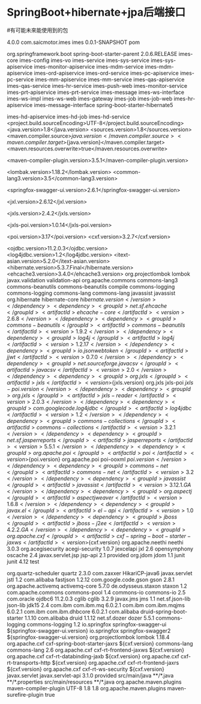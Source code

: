 # SpringBoot+hibernate+jpa后端接口
#有可能未來能使用到的包
<?xml version="1.0" encoding="UTF-8"?>
<project xmlns="http://maven.apache.org/POM/4.0.0"
xmlns:xsi="http://www.w3.org/2001/XMLSchema-instance"
xsi:schemaLocation="http://maven.apache.org/POM/4.0.0 http://maven.apache.org/xsd/maven-4.0.0.xsd">
<modelVersion>4.0.0</modelVersion>
<groupId>com.saicmotor.imes</groupId>
<artifactId>imes</artifactId>
<version>0.0.1-SNAPSHOT</version>
<packaging>pom</packaging>
<!-- spring boot starter 版本 -->
<parent>
<groupId>org.springframework.boot</groupId>
<artifactId>spring-boot-starter-parent</artifactId>
<version>2.0.6.RELEASE</version>
</parent>
<modules>
<module>imes-core</module>
<module>imes-config</module>
<module>imes-vo</module>
<module>imes-service</module>
<module>imes-sys-service</module>
<module>imes-sys-apiservice</module>
<module>imes-monitor-apiservice</module>
<module>imes-mdm-service</module>
<module>imes-mdm-apiservice</module>
<module>imes-ord-apiservice</module>
<module>imes-ord-service</module>
<module>imes-pc-apiservice</module>
<module>imes-pc-service</module>
<module>imes-mm-apiservice</module>
<module>imes-mm-service</module>
<module>imes-qas-apiservice</module>
<module>imes-qas-service</module>
<module>imes-hr-service</module>
<module>imes-push-web</module>
<module>imes-monitor-service</module>
<module>imes-prt-apiservice</module>
<module>imes-prt-service</module>
<module>imes-message</module>
<module>imes-ws-interface</module>
<module>imes-ws-impl</module>
<module>imes-ws-web</module>
<module>imes-gateway</module>
<module>imes-job</module>
<module>imes-job-web</module>
<module>imes-hr-apiservice</module>
<module>imes-message-interface</module>
<module>spring-boot-starter-hibernate5</module>


<module>imes-hd-apiservice</module>
<module>imes-hd-job</module>
<module>imes-hd-service</module>
</modules>
<properties>
<project.build.sourceEncoding>UTF-8</project.build.sourceEncoding>
<java.version>1.8</java.version>
<sources.version>1.8</sources.version>
<maven.compiler.source>${java.version}</maven.compiler.source>
<maven.compiler.target>${java.version}</maven.compiler.target>
<maven.resources.overwrite>true</maven.resources.overwrite>
<!-- compiler-plugin version -->
<maven-compiler-plugin.version>3.5.1</maven-compiler-plugin.version>
<!-- lomlok -->
<lombak.version>1.18.2</lombak.version>
<common-lang3.version>3.5</common-lang3.version>
<!-- api -->
<springfox-swagger-ui.version>2.6.1</springfox-swagger-ui.version>
<!-- excel -->
<jxl.version>2.6.12</jxl.version>
<!-- jxls -->
<jxls.version>2.4.2</jxls.version>
<!-- jxls poi -->
<jxls-poi.version>1.0.14</jxls-poi.version>
<!-- microsoft office -->
<poi.version>3.17</poi.version>
<cxf.version>3.2.7</cxf.version>
<!-- ojdbc -->
<ojdbc.version>11.2.0.3</ojdbc.version>
<log4jdbc.version>1.2</log4jdbc.version>
<itext-asian.version>5.2.0</itext-asian.version>
<hibernate.version>5.3.7.Final</hibernate.version>
<ehcache3.version>3.4.0</ehcache3.version>
</properties>
<dependencies>
<dependency>
<groupId>org.projectlombok</groupId>
<artifactId>lombok</artifactId>
</dependency>
<dependency>
<groupId>javax.validation</groupId>
<artifactId>validation-api</artifactId>
</dependency>
<dependency>
<groupId>org.apache.commons</groupId>
<artifactId>commons-lang3</artifactId>
</dependency>
<dependency>
<groupId>commons-beanutils</groupId>
<artifactId>commons-beanutils</artifactId>
<scope>compile</scope>
</dependency>
<dependency>
<groupId>commons-logging</groupId>
<artifactId>commons-logging</artifactId>
</dependency>
<dependency>
<groupId>commons-lang</groupId>
<artifactId>commons-lang</artifactId>
</dependency>
<dependency>
<groupId>javassist</groupId>
<artifactId>javassist</artifactId>
</dependency>
</dependencies>
<dependencyManagement>
<dependencies>
<dependency>
<groupId>org.hibernate</groupId>
<artifactId>hibernate-core</artifactId>
<version>${hibernate.version}</version>
</dependency>
<dependency>
<groupId>net.sf.ehcache</groupId>
<artifactId>ehcache-core</artifactId>
<version>2.6.8</version>
</dependency>
<dependency>
<groupId>commons-beanutils</groupId>
<artifactId>commons-beanutils</artifactId>
<version>1.9.2</version>
</dependency>
<dependency>
<groupId>log4j</groupId>
<artifactId>log4j</artifactId>
<version>1.2.17</version>
</dependency>
<dependency>
<groupId>io.jsonwebtoken</groupId>
<artifactId>jjwt</artifactId>
<version>0.7.0</version>
</dependency>
<dependency>
<groupId>net.sourceforge.javacsv</groupId>
<artifactId>javacsv</artifactId>
<version>2.0</version>
</dependency>
<dependency>
<groupId>org.jxls</groupId>
<artifactId>jxls</artifactId>
<version>${jxls.version}</version>
</dependency>
<dependency>
<groupId>org.jxls</groupId>
<artifactId>jxls-poi</artifactId>
<version>${jxls-poi.version}</version>
</dependency>
<dependency>
<groupId>org.jxls</groupId>
<artifactId>jxls-reader</artifactId>
<version>2.0.3</version>
</dependency>
<dependency>
<groupId>com.googlecode.log4jdbc</groupId>
<artifactId>log4jdbc</artifactId>
<version>1.2</version>
</dependency>
<dependency>
<groupId>commons-collections</groupId>
<artifactId>commons-collections</artifactId>
<version>3.2.1</version>
</dependency>
<dependency>
<groupId>net.sf.jasperreports</groupId>
<artifactId>jasperreports</artifactId>
<version>5.5.1</version>
</dependency>
<dependency>
<groupId>org.apache.poi</groupId>
<artifactId>poi</artifactId>
<version>${poi.version}</version>
</dependency>
<dependency>
<groupId>org.apache.poi</groupId>
<artifactId>poi-ooxml</artifactId>
<version>${poi.version}</version>
</dependency>
<dependency>
<groupId>commons-net</groupId>
<artifactId>commons-net</artifactId>
<version>3.2</version>
</dependency>
<dependency>
<groupId>javassist</groupId>
<artifactId>javassist</artifactId>
<version>3.12.1.GA</version>
</dependency>
<dependency>
<groupId>org.aspectj</groupId>
<artifactId>aspectjweaver</artifactId>
<version>1.6.8</version>
</dependency>
<dependency>
<groupId>javax.el</groupId>
<artifactId>el-api</artifactId>
<version>1.0</version>
</dependency>
<dependency>
<groupId>jboss</groupId>
<artifactId>jboss-j2ee</artifactId>
<version>4.2.2.GA</version>
</dependency>
<dependency>
<groupId>org.apache.cxf</groupId>
<artifactId>cxf-spring-boot-starter-jaxws</artifactId>
<version>${cxf.version}</version>
</dependency>
<dependency>
<groupId>org.apache.neethi</groupId>
<artifactId>neethi</artifactId>
<version>3.0.3</version>
</dependency>
<dependency>
<groupId>org.acegisecurity</groupId>
<artifactId>acegi-security</artifactId>
<version>1.0.7</version>
</dependency>
<dependency>
<groupId>jexcelapi</groupId>
<artifactId>jxl</artifactId>
<version>2.6</version>
</dependency>
<dependency>
<groupId>opensymphony</groupId>
<artifactId>oscache</artifactId>
<version>2.4</version>
</dependency>
<dependency>
<groupId>javax.servlet.jsp</groupId>
<artifactId>jsp-api</artifactId>
<version>2.1</version>
<scope>provided</scope>
</dependency>
<dependency>
<groupId>org.jdom</groupId>
<artifactId>jdom</artifactId>
<version>1.1</version>
</dependency>
<dependency>
<groupId>junit</groupId>
<artifactId>junit</artifactId>
<version>4.12</version>
<scope>test</scope>
</dependency>
<!-- http://mvnrepository.com/artifact/org.quartz-scheduler/quartz -->
<dependency>
<groupId>org.quartz-scheduler</groupId>
<artifactId>quartz</artifactId>
<version>2.3.0</version>
<exclusions>
<exclusion>
<groupId>com.zaxxer</groupId>
<artifactId>HikariCP-java6</artifactId>
</exclusion>
</exclusions>
</dependency>
<dependency>
<groupId>javax.servlet</groupId>
<artifactId>jstl</artifactId>
<version>1.2</version>
</dependency>
<dependency>
<groupId>com.alibaba</groupId>
<artifactId>fastjson</artifactId>
<version>1.2.12</version>
</dependency>
<dependency>
<groupId>com.google.code.gson</groupId>
<artifactId>gson</artifactId>
<version>2.8.1</version>
</dependency>
<dependency>
<groupId>org.apache.activemq</groupId>
<artifactId>activemq-core</artifactId>
<version>5.7.0</version>
</dependency>
<dependency>
<groupId>de.odysseus.staxon</groupId>
<artifactId>staxon</artifactId>
<version>1.2</version>
</dependency>
<dependency>
<groupId>com.apache.commons</groupId>
<artifactId>commons-pool</artifactId>
<version>1.4</version>
</dependency>
<dependency>
<groupId>commons-io</groupId>
<artifactId>commons-io</artifactId>
<version>2.5</version>
</dependency>
<dependency>
<groupId>com.oracle</groupId>
<artifactId>ojdbc6</artifactId>
<version>11.2.0.3</version>
</dependency>
<dependency>
<groupId>cglib</groupId>
<artifactId>cglib</artifactId>
<version>3.2.9</version>
</dependency>
<dependency>
<groupId>javax.jms</groupId>
<artifactId>jms</artifactId>
<version>1.1</version>
</dependency>
<dependency>
<groupId>net.sf.json-lib</groupId>
<artifactId>json-lib</artifactId>
<classifier>jdk15</classifier>
<version>2.4</version>
</dependency>
<dependency>
<groupId>com.ibm</groupId>
<artifactId>com.ibm.mq</artifactId>
<version>6.0.2.1</version>
</dependency>
<dependency>
<groupId>com.ibm</groupId>
<artifactId>com.ibm.mqjms</artifactId>
<version>6.0.2.1</version>
</dependency>
<dependency>
<groupId>com.ibm</groupId>
<artifactId>com.ibm.dhbcore</artifactId>
<version>6.0.2.1</version>
</dependency>
<dependency>
<groupId>com.alibaba</groupId>
<artifactId>druid-spring-boot-starter</artifactId>
<version>1.1.10</version>
</dependency>
<dependency>
<groupId>com.alibaba</groupId>
<artifactId>druid</artifactId>
<version>1.1.12</version>
</dependency>
<dependency>
<groupId>net.sf.dozer</groupId>
<artifactId>dozer</artifactId>
<version>5.5.1</version>
</dependency>
<dependency>
<groupId>commons-logging</groupId>
<artifactId>commons-logging</artifactId>
<version>1.2</version>
</dependency>
<!-- Swagger -->
<dependency>
<groupId>io.springfox</groupId>
<artifactId>springfox-swagger-ui</artifactId>
<version>${springfox-swagger-ui.version}</version>
</dependency>

<dependency>
<groupId>io.springfox</groupId>
<artifactId>springfox-swagger2</artifactId>
<version>${springfox-swagger-ui.version}</version>
</dependency>
<dependency>
<groupId>org.projectlombok</groupId>
<artifactId>lombok</artifactId>
<version>1.18.4</version>
</dependency>
<dependency>
<groupId>org.apache.cxf</groupId>
<artifactId>cxf-spring-boot-starter-jaxrs</artifactId>
<version>${cxf.version}</version>
</dependency>
<dependency>
<groupId>commons-lang</groupId>
<artifactId>commons-lang</artifactId>
<version>2.6</version>
</dependency>
<dependency>
<groupId>org.apache.cxf</groupId>
<artifactId>cxf-rt-frontend-jaxws</artifactId>
<version>${cxf.version}</version>
</dependency>
<dependency>
<groupId>org.apache.cxf</groupId>
<artifactId>cxf-rt-databinding-jaxb</artifactId>
<version>${cxf.version}</version>
</dependency>
<dependency>
<groupId>org.apache.cxf</groupId>
<artifactId>cxf-rt-transports-http</artifactId>
<version>${cxf.version}</version>
</dependency>
<dependency>
<groupId>org.apache.cxf</groupId>
<artifactId>cxf-rt-frontend-jaxrs</artifactId>
<version>${cxf.version}</version>
</dependency>
<dependency>
<groupId>org.apache.cxf</groupId>
<artifactId>cxf-rt-ws-security</artifactId>
<version>${cxf.version}</version>
</dependency>
<dependency>
<groupId>javax.servlet</groupId>
<artifactId>javax.servlet-api</artifactId>
<version>3.1.0</version>
<scope>provided</scope>
</dependency>
</dependencies>
</dependencyManagement>
<build>
<resources>
<resource>
<directory>src/main/java</directory>
<excludes>
<exclude>**/*.java</exclude>
</excludes>
<includes>
<include>**/*.properties</include>
</includes>
</resource>
<resource>
<directory>src/main/resources</directory>
<excludes>
<exclude>**/*.java</exclude>
</excludes>
</resource>
</resources>
<plugins>
<plugin>
<groupId>org.apache.maven.plugins</groupId>
<artifactId>maven-compiler-plugin</artifactId>
<configuration>
<encoding>UTF-8</encoding>
<source>1.8</source>
<target>1.8</target>
</configuration>
</plugin>
<plugin>
<groupId>org.apache.maven.plugins</groupId>
<artifactId>maven-surefire-plugin</artifactId>
<configuration>
<skip>true</skip>
</configuration>
</plugin>
</plugins>
</build>
</project>